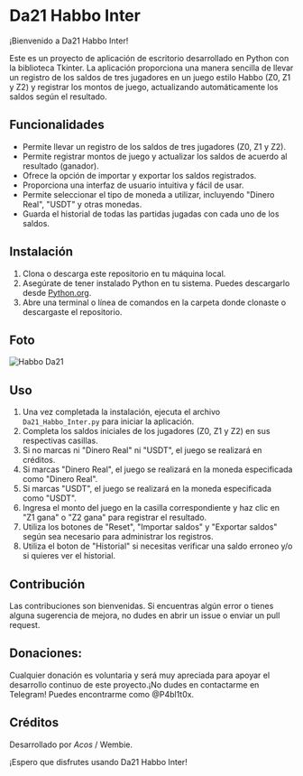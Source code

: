 # Da21 Habbo Inter

¡Bienvenido a Da21 Habbo Inter!

Este es un proyecto de aplicación de escritorio desarrollado en Python con la biblioteca Tkinter. La aplicación proporciona una manera sencilla de llevar un registro de los saldos de tres jugadores en un juego estilo Habbo (Z0, Z1 y Z2) y registrar los montos de juego, actualizando automáticamente los saldos según el resultado.

## Funcionalidades

- Permite llevar un registro de los saldos de tres jugadores (Z0, Z1 y Z2).
- Permite registrar montos de juego y actualizar los saldos de acuerdo al resultado (ganador).
- Ofrece la opción de importar y exportar los saldos registrados.
- Proporciona una interfaz de usuario intuitiva y fácil de usar.
- Permite seleccionar el tipo de moneda a utilizar, incluyendo "Dinero Real", "USDT" y otras monedas.
- Guarda el historial de todas las partidas jugadas con cada uno de los saldos.

## Instalación

1. Clona o descarga este repositorio en tu máquina local.
2. Asegúrate de tener instalado Python en tu sistema. Puedes descargarlo desde [Python.org](https://www.python.org/).
3. Abre una terminal o línea de comandos en la carpeta donde clonaste o descargaste el repositorio.

## Foto

![Habbo Da21](https://imgur.com/a/6ks384n)

## Uso

1. Una vez completada la instalación, ejecuta el archivo `Da21_Habbo_Inter.py` para iniciar la aplicación.
2. Completa los saldos iniciales de los jugadores (Z0, Z1 y Z2) en sus respectivas casillas.
3. Si no marcas ni "Dinero Real" ni "USDT", el juego se realizará en créditos.
4. Si marcas "Dinero Real", el juego se realizará en la moneda especificada como "Dinero Real".
5. Si marcas "USDT", el juego se realizará en la moneda especificada como "USDT".
6. Ingresa el monto del juego en la casilla correspondiente y haz clic en "Z1 gana" o "Z2 gana" para registrar el resultado.
7. Utiliza los botones de "Reset", "Importar saldos" y "Exportar saldos" según sea necesario para administrar los registros.
8. Utiliza el boton de "Historial" si necesitas verificar una saldo erroneo y/o si quieres ver el historial.

## Contribución

Las contribuciones son bienvenidas. Si encuentras algún error o tienes alguna sugerencia de mejora, no dudes en abrir un issue o enviar un pull request.

## Donaciones:
Cualquier donación es voluntaria y será muy apreciada para apoyar el desarrollo continuo de este proyecto.¡No dudes en contactarme en Telegram! Puedes encontrarme como @P4bl1t0x.

## Créditos

Desarrollado por _Acos_ / Wembie.

¡Espero que disfrutes usando Da21 Habbo Inter!
